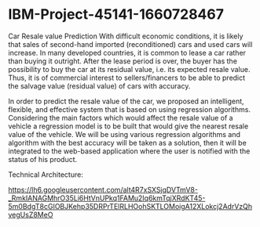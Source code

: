 # IBM-Project-45141-1660728467
Car Resale value Prediction
With difficult economic conditions, it is likely that sales of second-hand imported (reconditioned) cars and used cars will increase. In many developed countries, it is common to lease a car rather than buying it outright. After the lease period is over, the buyer has the possibility to buy the car at its residual value, i.e. its expected resale value. Thus, it is of commercial interest to sellers/financers to be able to predict the salvage value (residual value) of cars with accuracy.

In order to predict the resale value of the car, we proposed an intelligent, flexible, and effective system that is based on using regression algorithms. Considering the main factors which would affect the resale value of a vehicle a regression model is to be built that would give the nearest resale value of the vehicle. We will be using various regression algorithms and algorithm with the best accuracy will be taken as a solution, then it will be integrated to the web-based application where the user is notified with the status of his product.

Technical Architecture:

https://lh6.googleusercontent.com/alt4R7xSXSjqDVTmV8-_RmkIANAGMhrO35Li6HtVnUPkq1FAMu2Iq6kmTqjXRdKT45-5m0BdgT8cGIOBJKehp35DRPrTElRLHOohSKTLOMoigA12XLokcj2AdrVzQhvegUsZ8MeO
